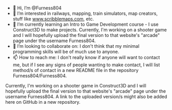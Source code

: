 - 👋 Hi, I’m @Furness804
- 👀 I’m interested in railways, mapping, train simulators, map creators, stuff like www.scribblemaps.com, etc.
- 🌱 I’m currently learning an Intro to Game Development course - I use Construct3D to make projects. Currently, I'm working on a shooter game and I will hopefully upload the final version to that website's "arcade" page under the username Furness804.
- 💞️ I’m looking to collaborate on: I don't think that my minimal programming skills will be of much use to anyone.
- 📫 How to reach me: I don't really know if anyone will want to contact me, but if I see any signs of people wanting to make contact, I will list method/s of contact in a new README file in the repository Furness804/Furness804.

Currently, I'm working on a shooter game in Construct3D and I will hopefully upload the final version to that website's "arcade" page under the username Furness804. A link to the uploaded version/s might also be added here on GitHub in a new repository.

